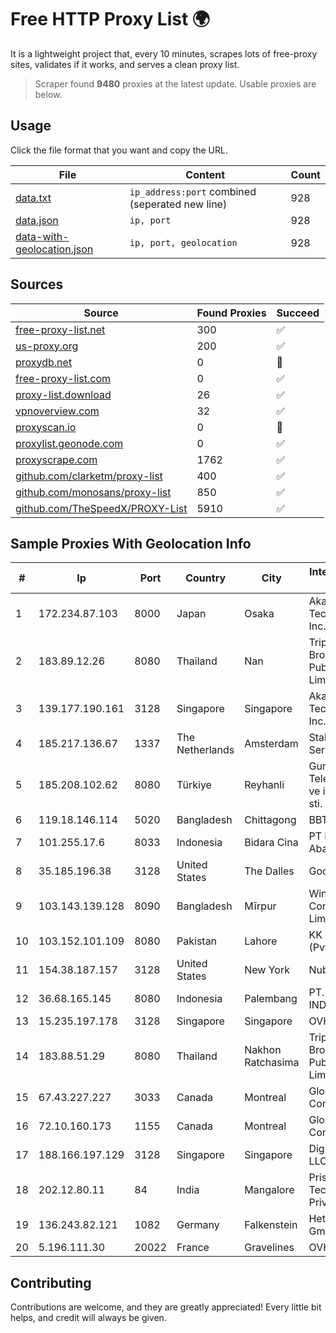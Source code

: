 
# Free HTTP Proxy List 🌍

It is a lightweight project that, every 10 minutes, scrapes lots of free-proxy sites, validates if it works, and serves a clean proxy list.


> Scraper found **9480** proxies at the latest update. Usable proxies are below.

## Usage

Click the file format that you want and copy the URL.


|File|Content|Count|
|----|-------|-----|
|[data.txt](https://raw.githubusercontent.com/themiralay/Proxy-List-World/master/data.txt)|`ip_address:port` combined (seperated new line)|928|
|[data.json](https://raw.githubusercontent.com/themiralay/Proxy-List-World/master/data.json)|`ip, port`|928|
|[data-with-geolocation.json](https://raw.githubusercontent.com/themiralay/Proxy-List-World/master/data-with-geolocation.json)|`ip, port, geolocation`|928|

## Sources

|Source|Found Proxies|Succeed|
|------|-------------|-------|
|[free-proxy-list.net](https://free-proxy-list.net)|300|✅|
|[us-proxy.org](https://www.us-proxy.org)|200|✅|
|[proxydb.net](http://proxydb.net)|0|🚫|
|[free-proxy-list.com](https://free-proxy-list.com/?page=&port=&type%5B%5D=http&type%5B%5D=https&up_time=0&search=Search)|0|✅|
|[proxy-list.download](https://www.proxy-list.download/HTTP)|26|✅|
|[vpnoverview.com](https://vpnoverview.com/privacy/anonymous-browsing/free-proxy-servers)|32|✅|
|[proxyscan.io](https://www.proxyscan.io)|0|🚫|
|[proxylist.geonode.com](https://proxylist.geonode.com/api/proxy-list?limit=300&page=1&sort_by=lastChecked&sort_type=desc&protocols=http,https)|0|✅|
|[proxyscrape.com](https://api.proxyscrape.com/v2/?request=displayproxies&protocol=http&timeout=10000&country=all&ssl=all&anonymity=all)|1762|✅|
|[github.com/clarketm/proxy-list](https://raw.githubusercontent.com/clarketm/proxy-list/master/proxy-list-raw.txt)|400|✅|
|[github.com/monosans/proxy-list](https://raw.githubusercontent.com/monosans/proxy-list/main/proxies/http.txt)|850|✅|
|[github.com/TheSpeedX/PROXY-List](https://raw.githubusercontent.com/TheSpeedX/PROXY-List/master/http.txt)|5910|✅|


## Sample Proxies With Geolocation Info

|#|Ip|Port|Country|City|Internet Service Provider|
|-|--|----|-------|----|-------------------------|
|1|172.234.87.103|8000|Japan|Osaka|Akamai Technologies, Inc.|
|2|183.89.12.26|8080|Thailand|Nan|Triple T Broadband Public Company Limited|
|3|139.177.190.161|3128|Singapore|Singapore|Akamai Technologies, Inc.|
|4|185.217.136.67|1337|The Netherlands|Amsterdam|Stallion Network Services Limited|
|5|185.208.102.62|8080|Türkiye|Reyhanli|Guneydogu Telekom int.bil. ve ilt. hiz. tic. ltd. sti.|
|6|119.18.146.114|5020|Bangladesh|Chittagong|BBTS Network|
|7|101.255.17.6|8033|Indonesia|Bidara Cina|PT Remala Abadi|
|8|35.185.196.38|3128|United States|The Dalles|Google LLC|
|9|103.143.139.128|8090|Bangladesh|Mīrpur|Windstream Communication Limited|
|10|103.152.101.109|8080|Pakistan|Lahore|KK Networks (Pvt) Ltd.|
|11|154.38.187.157|3128|United States|New York|Nubes, LLC|
|12|36.68.165.145|8080|Indonesia|Palembang|PT. TELKOM INDONESIA|
|13|15.235.197.178|3128|Singapore|Singapore|OVH SAS|
|14|183.88.51.29|8080|Thailand|Nakhon Ratchasima|Triple T Broadband Public Company Limited|
|15|67.43.227.227|3033|Canada|Montreal|GloboTech Communications|
|16|72.10.160.173|1155|Canada|Montreal|GloboTech Communications|
|17|188.166.197.129|3128|Singapore|Singapore|DigitalOcean, LLC|
|18|202.12.80.11|84|India|Mangalore|Prisac Aviation Technologies Private Limited|
|19|136.243.82.121|1082|Germany|Falkenstein|Hetzner Online GmbH|
|20|5.196.111.30|20022|France|Gravelines|OVH SAS|



## Contributing

Contributions are welcome, and they are greatly appreciated! Every
little bit helps, and credit will always be given.

